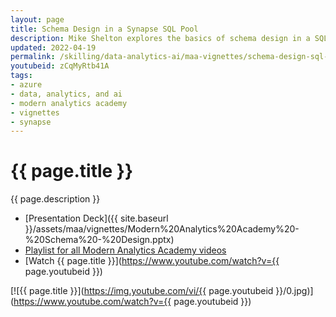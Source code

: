 ```yaml
---
layout: page
title: Schema Design in a Synapse SQL Pool
description: Mike Shelton explores the basics of schema design in a SQL Pool (SQL DW). What is a star schema and why do we use it?
updated: 2022-04-19
permalink: /skilling/data-analytics-ai/maa-vignettes/schema-design-sql-pool
youtubeid: zCqMyRtb41A
tags: 
- azure
- data, analytics, and ai
- modern analytics academy
- vignettes
- synapse
---
```


# {{ page.title }}

{{ page.description }}

* [Presentation Deck]({{ site.baseurl }}/assets/maa/vignettes/Modern%20Analytics%20Academy%20-%20Schema%20-%20Design.pptx)
* [Playlist for all Modern Analytics Academy videos](https://www.youtube.com/playlist?list=PLz7jPMmpNrjm35mPO6KcOeNdMEMSYKXfj)
* [Watch {{ page.title }}](https://www.youtube.com/watch?v={{ page.youtubeid }})

[![{{ page.title }}](https://img.youtube.com/vi/{{ page.youtubeid }}/0.jpg)](https://www.youtube.com/watch?v={{ page.youtubeid }})